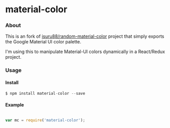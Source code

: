 # material-color

### About
This is an fork of [isuru88/random-material-color](https://github.com/isuru88/random-material-color) project that simply exports the Google Material UI color palette.

I'm using this to manipulate Material-UI colors dynamically in a React/Redux project.

### Usage

#### Install
``` js
$ npm install material-color --save
```

#### Example

``` javascript

var mc = require('material-color');

```

